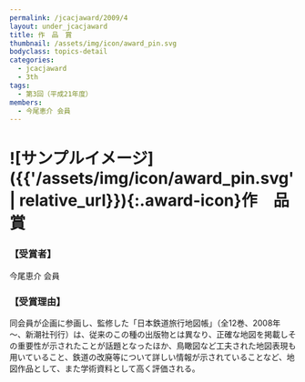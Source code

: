 ```yaml
---
permalink: /jcacjaward/2009/4
layout: under_jcacjaward
title: 作　品　賞
thumbnail: /assets/img/icon/award_pin.svg
bodyclass: topics-detail
categories:
  - jcacjaward
  - 3th
tags:
  - 第3回（平成21年度）
members:
  - 今尾恵介 会員
---
```


# ![サンプルイメージ]({{'/assets/img/icon/award_pin.svg' | relative_url}}){:.award-icon}作　品　賞

### 【受賞者】

今尾恵介 会員

### 【受賞理由】

同会員が企画に参画し、監修した「日本鉄道旅行地図帳」（全12巻、2008年～、新潮社刊行）は、従来のこの種の出版物とは異なり、正確な地図を掲載しその重要性が示されたことが話題となったほか、鳥瞰図など工夫された地図表現も用いていること、鉄道の改廃等について詳しい情報が示されていることなど、地図作品として、また学術資料として高く評価される。
